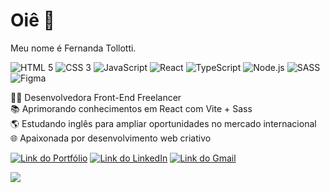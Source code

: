 # Oiê 👋 

Meu nome é Fernanda Tollotti.

![HTML 5](https://img.shields.io/badge/HTML5-333333?style=for-the-badge&logo=html5)
![CSS 3](https://img.shields.io/badge/CSS3-333333?style=for-the-badge&logo=css3&logoColor=1572B6)
![JavaScript](https://img.shields.io/badge/JavaScript-333333?style=for-the-badge&logo=javascript)
![React](https://img.shields.io/badge/React-333333?style=for-the-badge&logo=react&logoColor=61DAFB)
![TypeScript](https://img.shields.io/badge/TypeScript-333333?style=for-the-badge&logo=typescript&logoColor=3178C6)
![Node.js](https://img.shields.io/badge/Node.js-333333?style=for-the-badge&logo=node.js&logoColor=339933)
![SASS](https://img.shields.io/badge/SASS-333333?style=for-the-badge&logo=sass&logoColor=CC6699)
![Figma](https://img.shields.io/badge/Figma-333333?style=for-the-badge&logo=figma)

👩‍💻 Desenvolvedora Front-End Freelancer  
📚 Aprimorando conhecimentos em React com Vite + Sass  
🌎 Estudando inglês para ampliar oportunidades no mercado internacional  
🌐 Apaixonada por desenvolvimento web criativo

[![Link do Portfólio](https://img.shields.io/badge/Portfólio-b702ff?style=for-the-badge)](https://fernandatollotti.com.br)
[![Link do LinkedIn](https://img.shields.io/badge/LinkedIn-b702ff?style=for-the-badge)](https://www.linkedin.com/in/fernanda-tollotti)
[![Link do Gmail](https://img.shields.io/badge/Gmail-b702ff?style=for-the-badge)](mailto:fernandatollotti@gmail.com)

<img src="https://github-readme-stats.vercel.app/api/top-langs/?username=fernandatollotti&layout=compact&hide_border=true&title_color=9A5AF2&text_color=fff&bg_color=0d1117" />
